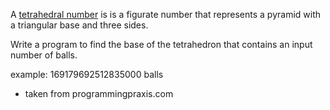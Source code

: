 <div class="md"><p>A <a href="http://en.wikipedia.org/wiki/Tetrahedral_number">tetrahedral number</a> is  is a figurate number that represents a pyramid with a triangular base and three sides. </p>
<p>Write a program to find the base of the tetrahedron that contains an input number of balls. </p>
<p>example: 169179692512835000 balls</p>
<ul>
<li>taken from programmingpraxis.com</li>
</ul>
</div>

